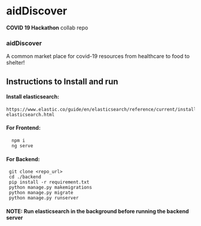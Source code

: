 # aidDiscover
**COVID 19 Hackathon** collab repo

### aidDiscover

A common market place for covid-19 resources from healthcare to food to shelter!

 
 ## Instructions to Install and run
 
#### Install elasticsearch:

    https://www.elastic.co/guide/en/elasticsearch/reference/current/install-elasticsearch.html  
    
#### For Frontend:
  ```
    npm i 
    ng serve
  ```
    
#### For Backend:
     git clone <repo_url>
     cd ./backend
     pip install -r requirement.txt
     python manage.py makemigrations
     python manage.py migrate
     python manage.py runserver
     
#### NOTE: Run elasticsearch in the background before running the backend server
     
